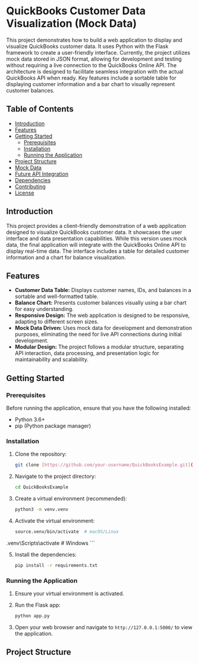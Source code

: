 # QuickBooks Customer Data Visualization (Mock Data)

This project demonstrates how to build a web application to display and visualize QuickBooks customer data. It uses Python with the Flask framework to create a user-friendly interface.  Currently, the project utilizes mock data stored in JSON format, allowing for development and testing without requiring a live connection to the QuickBooks Online API. The architecture is designed to facilitate seamless integration with the actual QuickBooks API when ready. Key features include a sortable table for displaying customer information and a bar chart to visually represent customer balances.

## Table of Contents

- [Introduction](#introduction)
- [Features](#features)
- [Getting Started](#getting-started)
  - [Prerequisites](#prerequisites)
  - [Installation](#installation)
  - [Running the Application](#running-the-application)
- [Project Structure](#project-structure)
- [Mock Data](#mock-data)
- [Future API Integration](#future-api-integration)
- [Dependencies](#dependencies)
- [Contributing](#contributing)
- [License](#license)

## Introduction

This project provides a client-friendly demonstration of a web application designed to visualize QuickBooks customer data.  It showcases the user interface and data presentation capabilities.  While this version uses mock data, the final application will integrate with the QuickBooks Online API to display real-time data.  The interface includes a table for detailed customer information and a chart for balance visualization.

## Features

*   **Customer Data Table:** Displays customer names, IDs, and balances in a sortable and well-formatted table.
*   **Balance Chart:**  Presents customer balances visually using a bar chart for easy understanding.
*   **Responsive Design:**  The web application is designed to be responsive, adapting to different screen sizes.
*   **Mock Data Driven:** Uses mock data for development and demonstration purposes, eliminating the need for live API connections during initial development.
*   **Modular Design:**  The project follows a modular structure, separating API interaction, data processing, and presentation logic for maintainability and scalability.

## Getting Started

### Prerequisites

Before running the application, ensure that you have the following installed:

*   Python 3.6+
*   pip (Python package manager)

### Installation

1.  Clone the repository:

    ```bash
    git clone [https://github.com/your-username/QuickBooksExample.git](https://github.com/your-username/QuickBooksExample.git)
    ```

2.  Navigate to the project directory:

    ```bash
    cd QuickBooksExample
    ```

3.  Create a virtual environment (recommended):

    ```bash
    python3 -m venv.venv
    ```

4.  Activate the virtual environment:

    ```bash
    source.venv/bin/activate  # macOS/Linux
.venv\Scripts\activate     # Windows
    ```

5.  Install the dependencies:

    ```bash
    pip install -r requirements.txt
    ```

### Running the Application

1.  Ensure your virtual environment is activated.
2.  Run the Flask app:

    ```bash
    python app.py
    ```

3.  Open your web browser and navigate to `http://127.0.0.1:5000/` to view the application.

## Project Structure
